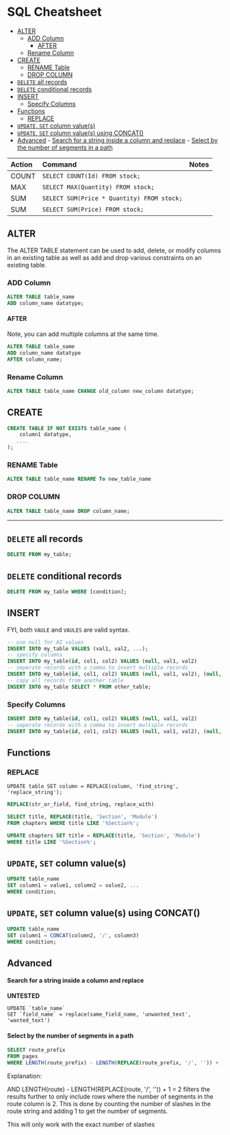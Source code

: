 # SQL Cheatsheet
<a id="markdown-sql-cheatsheet" name="sql-cheatsheet"></a>

<!-- TOC -->

- [ALTER](#alter)
    - [ADD Column](#add-column)
        - [AFTER](#after)
    - [Rename Column](#rename-column)
- [CREATE](#create)
    - [RENAME Table](#rename-table)
    - [DROP COLUMN](#drop-column)
- [`DELETE` all records](#delete-all-records)
- [`DELETE` conditional records](#delete-conditional-records)
- [INSERT](#insert)
    - [Specify Columns](#specify-columns)
- [Functions](#functions)
    - [REPLACE](#replace)
- [`UPDATE`, `SET` column value(s)](#update-set-column-values)
- [`UPDATE`, `SET` column value(s) using CONCAT()](#update-set-column-values-using-concat)
- [Advanced](#advanced)
        - [Search for a string inside a column and replace](#search-for-a-string-inside-a-column-and-replace)
        - [Select by the number of segments in a path](#select-by-the-number-of-segments-in-a-path)

<!-- /TOC -->

| Action | Command                                    | Notes |
| :----- | :----------------------------------------- | :---- |
| COUNT  | `SELECT COUNT(Id) FROM stock;`             |       |
| MAX    | `SELECT MAX(Quantity) FROM stock;`         |       |
| SUM    | `SELECT SUM(Price * Quantity) FROM stock;` |       |
| SUM    | `SELECT SUM(Price) FROM stock;`            |       |

## ALTER
<a id="markdown-alter" name="alter"></a>

The ALTER TABLE statement can be used to add, delete, or modify columns in an existing table as well as add and drop various constraints on an existing table.

### ADD Column
<a id="markdown-add-column" name="add-column"></a>

```sql
ALTER TABLE table_name
ADD column_name datatype;
```

#### AFTER
<a id="markdown-after" name="after"></a>

Note, you can add multiple columns at the same time.

```sql
ALTER TABLE table_name
ADD column_name datatype
AFTER column_name;
```


### Rename Column
<a id="markdown-rename-column" name="rename-column"></a>

```sql
ALTER TABLE table_name CHANGE old_column new_column datatype;
```

## CREATE
<a id="markdown-create" name="create"></a>

```sql
CREATE TABLE IF NOT EXISTS table_name (
    column1 datatype,
   ....
);
```

### RENAME Table
<a id="markdown-rename-table" name="rename-table"></a>

```sql
ALTER TABLE table_name RENAME To new_table_name
```

### DROP COLUMN
<a id="markdown-drop-column" name="drop-column"></a>

```sql
ALTER TABLE table_name DROP column_name;
```

---

## `DELETE` all records
<a id="markdown-delete-all-records" name="delete-all-records"></a>
```sql
DELETE FROM my_table;
```

## `DELETE` conditional records
<a id="markdown-delete-conditional-records" name="delete-conditional-records"></a>
```sql
DELETE FROM my_table WHERE [condition];
```

## INSERT
<a id="markdown-insert" name="insert"></a>

FYI, both `VAULE` and `VAULES` are valid syntax.

```sql
-- use null for AI values
INSERT INTO my_table VALUES (val1, val2, ...);
-- specify columns
INSERT INTO my_table(id, col1, col2) VALUES (null, val1, val2)
-- seperate records with a comma to insert multiple records
INSERT INTO my_table(id, col1, col2) VALUES (null, val1, val2), (null, val1, val2)
-- copy all records from another table
INSERT INTO my_table SELECT * FROM other_table;
```

### Specify Columns
<a id="markdown-specify-columns" name="specify-columns"></a>

```sql
INSERT INTO my_table(id, col1, col2) VALUES (null, val1, val2)
-- seperate records with a comma to insert multiple records
INSERT INTO my_table(id, col1, col2) VALUES (null, val1, val2), (null, val1, val2)
```




## Functions
<a id="markdown-functions" name="functions"></a>

### REPLACE
<a id="markdown-replace" name="replace"></a>

    UPDATE table SET column = REPLACE(column, 'find_string', 'replace_string');


```sql
REPLACE(str_or_field, find_string, replace_with)
```

```sql
SELECT title, REPLACE(title, 'Section', 'Module')
FROM chapters WHERE title LIKE '%Section%';
```

```sql
UPDATE chapters SET title = REPLACE(title, 'Section', 'Module')
WHERE title LIKE '%Section%';
```

## `UPDATE`, `SET` column value(s)
<a id="markdown-update%2C-set-column-values" name="update%2C-set-column-values"></a>
```sql
UPDATE table_name
SET column1 = value1, column2 = value2, ...
WHERE condition;
```

## `UPDATE`, `SET` column value(s) using CONCAT()
<a id="markdown-update%2C-set-column-values-using-concat" name="update%2C-set-column-values-using-concat"></a>
```sql
UPDATE table_name
SET column1 = CONCAT(column2, '/', column3)
WHERE condition;
```

## Advanced
<a id="markdown-advanced" name="advanced"></a>

#### Search for a string inside a column and replace
<a id="markdown-search-for-a-string-inside-a-column-and-replace" name="search-for-a-string-inside-a-column-and-replace"></a>

**UNTESTED**

    UPDATE `table_name`
    SET `field_name` = replace(same_field_name, 'unwanted_text', 'wanted_text')


#### Select by the number of segments in a path
<a id="markdown-select-by-the-number-of-segments-in-a-path" name="select-by-the-number-of-segments-in-a-path"></a>

```sql
SELECT route_prefix
FROM pages
WHERE LENGTH(route_prefix) - LENGTH(REPLACE(route_prefix, '/', '')) + 1 = 2;
```

Explanation:

AND LENGTH(route) - LENGTH(REPLACE(route, '/', '')) + 1 = 2 filters the results further to only include rows where the number of segments in the route column is 2. This is done by counting the number of slashes in the route string and adding 1 to get the number of segments.

This will only work with the exact number of slashes
